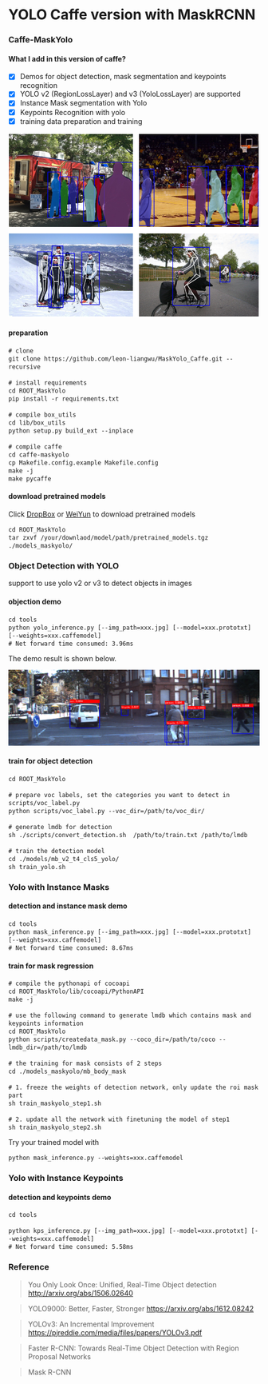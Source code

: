 # YOLO Caffe version with MaskRCNN

### Caffe-MaskYolo

#### What I add in this version of caffe?
- [x] Demos for object detection, mask segmentation and keypoints recognition
- [x] YOLO v2 (RegionLossLayer) and v3 (YoloLossLayer) are supported
- [x] Instance Mask segmentation with Yolo
- [x] Keypoints Recognition with yolo
- [x] training data preparation and training

![](assets/mask_keypoints.png)

#### preparation
```
# clone
git clone https://github.com/leon-liangwu/MaskYolo_Caffe.git --recursive

# install requirements
cd ROOT_MaskYolo
pip install -r requirements.txt

# compile box_utils
cd lib/box_utils
python setup.py build_ext --inplace

# compile caffe
cd caffe-maskyolo
cp Makefile.config.example Makefile.config
make -j
make pycaffe
```

#### download pretrained models
Click [DropBox](https://www.dropbox.com/s/cks92xbatv26or6/models.tgz?dl=0 "pretrained models") or [WeiYun](https://share.weiyun.com/5RhZR3S) to download pretrained models
```
cd ROOT_MaskYolo
tar zxvf /your/downlaod/model/path/pretrained_models.tgz ./models_maskyolo/
```


### Object Detection with YOLO
support to use yolo v2 or v3 to detect objects in images

#### objection demo
```
cd tools
python yolo_inference.py [--img_path=xxx.jpg] [--model=xxx.prototxt] [--weights=xxx.caffemodel]
# Net forward time consumed: 3.96ms
```
The demo result is shown below.

![](assets/detection1.png)

#### train for object detection 
```
cd ROOT_MaskYolo

# prepare voc labels, set the categories you want to detect in scripts/voc_label.py
python scripts/voc_label.py --voc_dir=/path/to/voc_dir/

# generate lmdb for detection
sh ./scripts/convert_detection.sh  /path/to/train.txt /path/to/lmdb   

# train the detection model
cd ./models/mb_v2_t4_cls5_yolo/
sh train_yolo.sh
```

### Yolo with Instance Masks 

#### detection and instance mask demo
```
cd tools
python mask_inference.py [--img_path=xxx.jpg] [--model=xxx.prototxt] [--weights=xxx.caffemodel] 
# Net forward time consumed: 8.67ms

```

#### train for mask regression
```
# compile the pythonapi of cocoapi
cd ROOT_MaskYolo/lib/cocoapi/PythonAPI
make -j

# use the following command to generate lmdb which contains mask and keypoints information
cd ROOT_MaskYolo
python scripts/createdata_mask.py --coco_dir=/path/to/coco --lmdb_dir=/path/to/lmdb

# the training for mask consists of 2 steps 
cd ./models_maskyolo/mb_body_mask

# 1. freeze the weights of detection network, only update the roi mask part
sh train_maskyolo_step1.sh

# 2. update all the network with finetuning the model of step1
sh train_maskyolo_step2.sh

```

Try your trained model with 
```
python mask_inference.py --weights=xxx.caffemodel
```

### Yolo with Instance Keypoints

#### detection and keypoints demo
```
cd tools

python kps_inference.py [--img_path=xxx.jpg] [--model=xxx.prototxt] [--weights=xxx.caffemodel] 
# Net forward time consumed: 5.58ms
```



### Reference

> You Only Look Once: Unified, Real-Time Object detection http://arxiv.org/abs/1506.02640

> YOLO9000: Better, Faster, Stronger https://arxiv.org/abs/1612.08242

> YOLOv3: An Incremental Improvement https://pjreddie.com/media/files/papers/YOLOv3.pdf

> Faster R-CNN: Towards Real-Time Object Detection with Region Proposal Networks

> Mask R-CNN 


